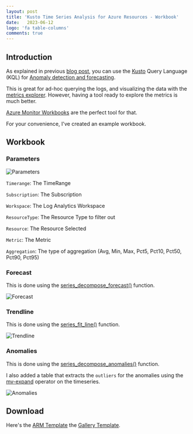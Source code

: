 ```yaml
---
layout: post
title: 'Kusto Time Series Analysis for Azure Resources - Workbook'
date:   2023-06-12 
logo: 'fa table-columns'
comments: true
---
```


## Introduction

As explained in previous [blog post], you can use the [Kusto] Query Language (KQL) for [Anomaly detection and forecasting]. 

[Anomaly detection and forecasting]:https://learn.microsoft.com/en-us/azure/data-explorer/kusto/query/anomaly-detection
[Kusto]:https://learn.microsoft.com/en-us/azure/data-explorer/kusto/query/
[blog post]:https://blog.philipvandevyver.com/2023/05/31/kusto-time-series-analysis/

This is great for ad-hoc querying the logs, and visualizing the data with the [metrics explorer]. However, having a tool ready to explore the metrics is much better.

[metrics explorer]:https://learn.microsoft.com/en-us/azure/azure-monitor/essentials/metrics-getting-started

[Azure Monitor Workbooks] are the perfect tool for that.

[Azure Monitor Workbooks]:https://learn.microsoft.com/en-us/azure/azure-monitor/visualize/workbooks-getting-started

For your convenience, I've created an example workbook.

## Workbook

### Parameters

![Parameters](/_images/2023-06-12-kusto-time-series-analysis-workbook-parameters.png)

`Timerange`: The TimeRange  

`Subscription`: The Subscription 

`Workspace`: The Log Analytics Workspace 

`ResourceType`: The Resource Type to filter out

`Resource`: The Resource Selected

`Metric`: The Metric

`Aggregation`: The type of aggregation (Avg, Min, Max, Pct5, Pct10, Pct50, Pct90, Pct95)


### Forecast 

This is done using the [series_decompose_forecast()] function.

[series_decompose_forecast()]:https://learn.microsoft.com/en-us/azure/data-explorer/kusto/query/series-decompose-forecastfunction

![Forecast](/_images/2023-06-12-kusto-time-series-analysis-workbook-forecast.png)

### Trendline 

This is done using the [series_fit_line()] function.

[series_fit_line()]:https://learn.microsoft.com/en-us/azure/data-explorer/kusto/query/series-fit-linefunction

![Trendline](/_images/2023-06-12-kusto-time-series-analysis-workbook-trendline.png)

### Anomalies

This is done using the [series_decompose_anomalies()] function.

[series_decompose_anomalies()]:https://learn.microsoft.com/en-us/azure/data-explorer/kusto/query/series-decompose-anomaliesfunction

I also added a table that extracts the `outliers` for the anomalies using the [mv-expand] operator on the timeseries.

[mv-expand]:https://learn.microsoft.com/en-us/azure/data-explorer/kusto/query/mvexpandoperator

![Anomalies](/_images/2023-06-12-kusto-time-series-analysis-workbook-anomalies.png)

## Download

Here's the [ARM Template]   the [Gallery Template].

[ARM Template]:https://raw.githubusercontent.com/pvyver/workbooks/main/Azure%20Services/Time%20Series%20Analysis/armTemplate/template.json

[Gallery Template]:https://raw.githubusercontent.com/pvyver/workbooks/main/Azure%20Services/Time%20Series%20Analysis/galleryTemplate/template.json

